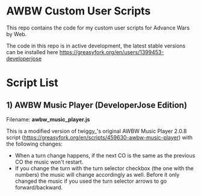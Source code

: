 # AWBW Custom User Scripts
This repo contains the code for my custom user scripts for Advance Wars by Web.

The code in this repo is in active development, the latest stable versions can be installed here https://greasyfork.org/en/users/1399453-developerjose

# Script List

## 1) AWBW Music Player (DeveloperJose Edition)
Filename: **awbw_music_player.js**

This is a modified version of twiggy_'s original AWBW Music Player 2.0.8 script (https://greasyfork.org/en/scripts/459630-awbw-music-player) with the following changes:
* When a turn change happens, if the next CO is the same as the previous CO the music won't restart.
* If you change the turn with the turn selector checkbox (the one with the numbers) the music will change accordingly as well. Before it only changed the music if you used the turn selector arrows to go forward/backward.